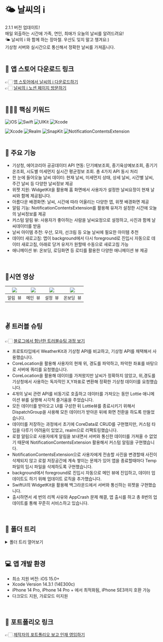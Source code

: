 # 🌤️ 날씨의 i
2.1.1 버전 업데이트! <br>
매일 외출하는 시간에 가족, 연인, 최애가 오늘의 날씨를 알려드려요!<br>
🌤️ 날씨의 i 와 함께 하는 장마철. 우산도 잊지 말고 챙겨요:)<br>
기상청 서버와 실시간으로 통신해서 정확한 날씨를 가져옵니다.<br>
<br>

## 🔗 앱 스토어 다운로드 링크
👉🏻 [앱 스토어에서 날씨의 i 다운로드하기](https://apps.apple.com/app/%EB%82%A0%EC%94%A8%EC%9D%98-i/id6458547520)<br>
👉🏻 [날씨의 i 노션 페이지 방문하기](https://bit.ly/weatherI)
<br>
<br>

## 🧑🏻‍💻 핵심 키워드

![iOS](https://img.shields.io/badge/iOS-000000?style=for-the-badge&logo=ios&logoColor=white)
![Swift](https://img.shields.io/badge/swift-F54A2A?style=for-the-badge&logo=swift&logoColor=white)
![UIKit](https://img.shields.io/badge/UIkit-2396F3?style=for-the-badge&logo=UIKit&logoColor=white)
![Xcode](https://img.shields.io/badge/Xcode-007ACC?style=for-the-badge&logo=Xcode&logoColor=white)

![Xcode](https://img.shields.io/badge/Xcode-007ACC?style=for-the-badge&logo=Xcode&logoColor=white)
![Realm](https://img.shields.io/badge/realm-39477F?style=for-the-badge&logo=Realm&logoColor=white)
![SnapKit](https://img.shields.io/badge/SnapKit-4285F4?style=for-the-badge&logo=SnapKit&logoColor=white)
![NotificationContentsExtension](https://img.shields.io/badge/NotificationContentsExtension-000000?style=for-the-badge&logo=NotificationContentsExtension&logoColor=white)
<br>
<br>

## 📌 주요 기능
- 기상청, 에어코리아 공공데이터 API 연동: 단기예보조회, 중기육상예보조회, 중기기온조회, 시도별 미세먼지 실시간 평균정보 조회. 총 4가지 API 동시 처리
- 한 눈에 들어오늘 날씨 데이터: 현재 날씨, 미세먼지 상태, 상세 날씨, 시간별 날씨, 주간 날씨 등 다양한 날씨정보 제공
- 위젯 지원: WidgetKit을 활용해 홈 화면에서 사용자가 설정한 날씨요정이 현재 날씨와 함께 제공됩니다.
- 아름다운 배경화면: 날씨, 시간에 따라 어울리는 다양한 앱, 위젯 배경화면 제공
- 알림 기능: NotificationContentsExtension를 활용해 유저가 설정한 시간에 오늘의 날씨정보를 제공
- 커스텀 알림 뷰: 사용자가 좋아하는 사람을 날씨요정으로 설정하고, 사진과 함께 날씨데이터를 받음
- 날씨 아이템 추천: 우산, 모자, 선크림 등 오늘 날씨에 필요한 아이템 추천
- 데이터 새로고침: 앱이 background에서 다시 foreground로 진입시 자동으로 데이터 새로고침, 아래로 당겨 유저가 원할때 수동으로 새로고침 가능
- 애니메이션 뷰: 온보딩, 로딩화면 등 로티를 활용한 다양한 애니메이션 뷰 제공 
<br>

## 📱시연 영상
|<img src="https://github.com/thekoon0456/WeatherI/assets/106993057/e1bb7999-bf0f-4772-85e4-f59359ffb8c2"></img>|<img src="https://github.com/thekoon0456/WeatherI/assets/106993057/dae01aa5-0718-4967-99ca-d3d7c4a896de"></img>|<img src="https://github.com/thekoon0456/WeatherI/assets/106993057/a5752520-fe81-4297-a212-0714ba47c654"></img>|<img src="https://github.com/thekoon0456/WeatherI/assets/106993057/71612a3b-3142-4f39-9797-80ec02c0c9a6"></img>|
|:-:|:-:|:-:|:-:|
|`알림 뷰`|`메인 뷰`|`설정 뷰`|`온보딩 뷰`|
<br>

## ✌️ 트러블 슈팅
👉🏻 [블로그에서 험난한 트러블슈팅 과정 보기](https://thekoon0456.tistory.com/category/UIKit%20Project)
- 프로토타입에서 WeatherKit과 기상청 API를 비교하고, 기상청 API를 채택해서 사용했습니다.
- CoreLocation을 활용해 사용자의 현재 위, 경도를 파악하고, 파악한 좌표를 바탕으로 서버에 쿼리를 요청했습니다.
- CoreLocation을 활용해 데이터를 가져왔지만 날씨가 정확하지 않았고, 위,경도를 기상청에서 사용하는 독자적인 X,Y좌표로 변환해 정확한 기상청 데이터를 요청했습니다.
- 4개의 날씨 관련 API를 비동기로 호출하고 데이터를 가져오는 동안 Lottie 애니메이션 뷰를 실행해 시각적 즐거움을 주었습니다.
- 모든 데이터를 받아오고 UI를 구성한 뒤 Lottie뷰를 종료시키기 위해서 DispatchGroup을 사용해 모든 데이터가 받아온 뒤에 화면 전환을 하도록 만들었습니다.
- 데이터를 저장하는 과정에서 초기에 CoreData로 CRUD를 구현했지만, 커스텀 타입을 다루기 어려움이 있었고, realm으로 리팩토링했습니다.
- 로컬 알림으로 사용자에게 알림을 보내면서 서버와 통신한 데이터를 가져올 수 없었기 때문에 NotificationContentsExtension 활용해서 커스텀 알림을 구현했습니다.
- NotificationContentsExtension으로 사용자에게 전송할 사진을 변경할때 사진이 삭제되지 않고 로컬 저장공간에 계속 쌓이는 문제가 있어 앱을 종료할때마다 Temp 파일의 임시 파일을 삭제하도록 구현했습니다.
- background에서 foreground로 진입시 자동으로 메인 뷰에 진입하고, 데이터 업데이트도 하기 위해 업데이트 로직을 추가했습니다.
- SwiftUi의 WidgetKit을 활용해 백그라운드에서 서버와 통신하는 위젯을 구현했습니다.
- 출시하면서 세 번의 리젝 사유와 AppCrash 문제 해결, 앱 출시를 하고 총 8번의 업데이트를 통해 꾸준히 서비스하고 있습니다.
<br>

## 📂 폴더 트리
<details>
<summary>폴더 트리 열어보기 </summary>
<div markdown=“1”>
<pre>
MVVM 패턴의 구조에 따라 Entity -> Respository -> Models -> Service -> ViewModels -> Views 의 단방향 데이터 흐름 구현
AlarmWeather/
├─ AppDelegate.swift
├─ SceneDelegate.swift
├─ ScaledImage.swift
├─ 📂 Entity/
│  ├─ WeatherEntity.swift
│  ├─ WeeklyWeatherEntity.swift
│  ├─ WeeklyWeatherTempEntity.swift
│  ├─ DustEntity.swift
│  ├─ HomeView.swift
│  └─ UserEntity.swift
│  
├─ 📂 Respository/
│  ├─ WeatherRepository.swift
│  ├─ WeeklyWeatherRepository.swift
│  ├─ WeeklyWeatherTempRepository.swift
│  └─ DustRepository.swift
│  
├─ 📂 Models/
│  ├─ WeatherModel.swift
│  ├─ WeeklyWeatherModel.swift
│  ├─ WeeklyWeatherTempModel.swift
│  └─ DustModel.swift
│  
├─ 📂 Service/
│  ├─ WeatherService.swift
│  ├─ WeeklyWeatherService.swift
│  ├─ WeeklyWeatherTempService.swift
│  ├─ DustService.swift
│  ├─ UserService.swift
│  ├─ LocationService.swift
│  └─ AlertService.swift
│  
├─ 📂 ViewModels/
│  ├─ HomeViewModel.swift
│  ├─ DustViewModel.swift
│  ├─ SettingProfileViewModel.swift
│  └─ TextFieldViewModel.swift
│ 
├─ 📂 Views/
│  ├─ WetherAndDustStackView.swift
│  ├─ TodayWeatherCell.swift
│  ├─ TodayDetailWeatherCell.swift
│  ├─ WeeklyWeatherCell.swift
│  ├─ SettingCell.swift
│  ├─ AlertTimeCell.swift
│  ├─ CustomTextField.swift
│  └─ SaveButton.swift
│  
├─ 📂 Controllers/
│  ├─ OnboardingViewController.swift
│  ├─ OnboardingContentViewController.swift
│  ├─ RootViewController.swift
│  ├─ HomeController.swift
│  ├─ WeatherController.swift
│  ├─ DustController.swift
│  ├─ SettingController.swift
│  ├─ UpdateSettingViewController.swift
│  └─ SettingAddAlertViewController.swift
│  
├─ 📂 Utils/
│  ├─ Constant.swift
│  └── Extention.swift
│  ├─ 📂 Lottie/
│  │  └─ loading.json
│  │  └─ location.json
│  │  └─ addUser.json
│  └──── notification.json
│  
└── 📂 NotificationContentsExtension/
</pre>
</div>
</details>
<br>

## 💻 앱 개발 환경

- 최소 지원 버전: iOS 15.0+
- Xcode Version 14.3.1 (14E300c)
- iPhone 14 Pro, iPhone 14 Pro + 에서 최적화됨, iPhone SE3까지 호환 가능
- 다크모드 지원, 가로모드 미지원
<br>

 ## 🔗 포트폴리오 링크
👉🏻 [제작자의 포트폴리오 보고 인재 영입하기](https://bit.ly/thekoonPortfolio)
<br>
